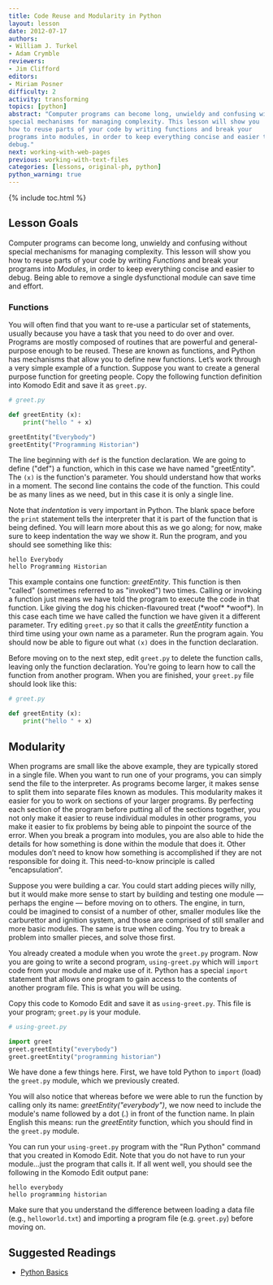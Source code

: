 ```yaml
---
title: Code Reuse and Modularity in Python
layout: lesson
date: 2012-07-17
authors:
- William J. Turkel
- Adam Crymble
reviewers:
- Jim Clifford
editors:
- Miriam Posner
difficulty: 2
activity: transforming
topics: [python]
abstract: "Computer programs can become long, unwieldy and confusing without
special mechanisms for managing complexity. This lesson will show you
how to reuse parts of your code by writing functions and break your
programs into modules, in order to keep everything concise and easier to
debug."
next: working-with-web-pages
previous: working-with-text-files
categories: [lessons, original-ph, python]
python_warning: true
---
```


{% include toc.html %}





Lesson Goals
------------

Computer programs can become long, unwieldy and confusing without
special mechanisms for managing complexity. This lesson will show you
how to reuse parts of your code by writing *Functions* and break your
programs into *Modules*, in order to keep everything concise and easier to
debug. Being able to remove a single dysfunctional module can save time
and effort.

### Functions

You will often find that you want to re-use a particular set of
statements, usually because you have a task that you need to do over and
over. Programs are mostly composed of routines that are powerful and
general-purpose enough to be reused. These are known as functions, and
Python has mechanisms that allow you to define new functions. Let’s work
through a very simple example of a function. Suppose you want to create
a general purpose function for greeting people. Copy the following
function definition into Komodo Edit and save it as `greet.py`.

``` python
# greet.py

def greetEntity (x):
    print("hello " + x)

greetEntity("Everybody")
greetEntity("Programming Historian")
```

The line beginning with `def` is the function declaration. We are going
to define ("def") a function, which in this case we have named
"greetEntity". The `(x)` is the function's parameter. You should
understand how that works in a moment. The second line contains the code
of the function. This could be as many lines as we need, but in this
case it is only a single line.

Note that *indentation* is very important in Python. The blank space
before the `print` statement tells the interpreter that it is part of the
function that is being defined. You will learn more about this as we go
along; for now, make sure to keep indentation the way we show it. Run
the program, and you should see something like this:

```
hello Everybody
hello Programming Historian
```

This example contains one function: *greetEntity*. This function is then
"called" (sometimes referred to as "invoked") two times. Calling or
invoking a function just means we have told the program to execute the
code in that function. Like giving the dog his chicken-flavoured treat
(\*woof\* \*woof\*). In this case each time we have called the function
we have given it a different parameter. Try editing `greet.py` so that
it calls the *greetEntity* function a third time using your own name as a
parameter. Run the program again. You should now be able to figure out
what `(x)` does in the function declaration.

Before moving on to the next step, edit `greet.py` to delete the
function calls, leaving only the function declaration. You're going to
learn how to call the function from another program. When you are
finished, your `greet.py` file should look like this:

``` python
# greet.py

def greetEntity (x):
    print("hello " + x)
```

## Modularity

When programs are small like the above example, they are typically
stored in a single file. When you want to run one of your programs, you
can simply send the file to the interpreter. As programs become larger,
it makes sense to split them into separate files known as modules. This
modularity makes it easier for you to work on sections of your larger
programs. By perfecting each section of the program before putting all
of the sections together, you not only make it easier to reuse
individual modules in other programs, you make it easier to fix problems
by being able to pinpoint the source of the error. When you break a
program into modules, you are also able to hide the details for how
something is done within the module that does it. Other modules don’t
need to know how something is accomplished if they are not responsible
for doing it. This need-to-know principle is called “encapsulation“.

Suppose you were building a car. You could start adding pieces willy
nilly, but it would make more sense to start by building and testing one
module — perhaps the engine — before moving on to others. The engine, in
turn, could be imagined to consist of a number of other, smaller modules
like the carburettor and ignition system, and those are comprised of
still smaller and more basic modules. The same is true when coding. You
try to break a problem into smaller pieces, and solve those first.

You already created a module when you wrote the `greet.py` program. Now
you are going to write a second program, `using-greet.py` which will
`import` code from your module and make use of it. Python has a special
`import` statement that allows one program to gain access to the contents
of another program file. This is what you will be using.

Copy this code to Komodo Edit and save it as `using-greet.py`. This file
is your program; `greet.py` is your module.

``` python
# using-greet.py

import greet
greet.greetEntity("everybody")
greet.greetEntity("programming historian")
```

We have done a few things here. First, we have told Python to `import`
(load) the `greet.py` module, which we previously created.

You will also notice that whereas before we were able to run the
function by calling only its name: *greetEntity("everybody")*, we now
need to include the module's name followed by a dot (.) in front of the
function name. In plain English this means: run the *greetEntity*
function, which you should find in the `greet.py` module.

You can run your `using-greet.py` program with the "Run Python" command
that you created in Komodo Edit. Note that you do not have to run your
module…just the program that calls it. If all went well, you should see
the following in the Komodo Edit output pane:

```
hello everybody
hello programming historian
```

Make sure that you understand the difference between loading a data file
(e.g., `helloworld.txt`) and importing a program file (e.g. `greet.py`)
before moving on.

Suggested Readings
------------------

-   [Python Basics][]

  [Python Basics]: http://www.astro.ufl.edu/~warner/prog/python.html
